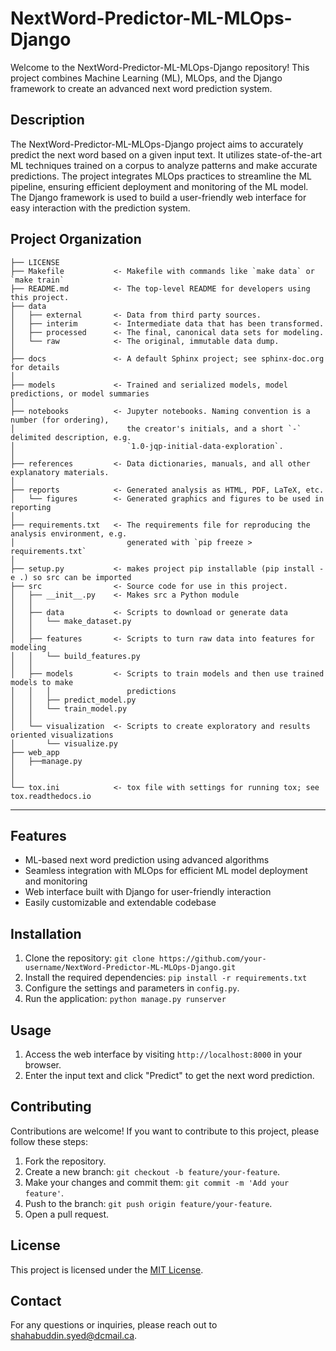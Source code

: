 # NextWord-Predictor-ML-MLOps-Django

Welcome to the NextWord-Predictor-ML-MLOps-Django repository! This project combines Machine Learning (ML), MLOps, and the Django framework to create an advanced next word prediction system.

## Description

The NextWord-Predictor-ML-MLOps-Django project aims to accurately predict the next word based on a given input text. It utilizes state-of-the-art ML techniques trained on a corpus to analyze patterns and make accurate predictions. The project integrates MLOps practices to streamline the ML pipeline, ensuring efficient deployment and monitoring of the ML model. The Django framework is used to build a user-friendly web interface for easy interaction with the prediction system.

Project Organization
------------

    ├── LICENSE
    ├── Makefile           <- Makefile with commands like `make data` or `make train`
    ├── README.md          <- The top-level README for developers using this project.
    ├── data
    │   ├── external       <- Data from third party sources.
    │   ├── interim        <- Intermediate data that has been transformed.
    │   ├── processed      <- The final, canonical data sets for modeling.
    │   └── raw            <- The original, immutable data dump.
    │
    ├── docs               <- A default Sphinx project; see sphinx-doc.org for details
    │
    ├── models             <- Trained and serialized models, model predictions, or model summaries
    │
    ├── notebooks          <- Jupyter notebooks. Naming convention is a number (for ordering),
    │                         the creator's initials, and a short `-` delimited description, e.g.
    │                         `1.0-jqp-initial-data-exploration`.
    │
    ├── references         <- Data dictionaries, manuals, and all other explanatory materials.
    │
    ├── reports            <- Generated analysis as HTML, PDF, LaTeX, etc.
    │   └── figures        <- Generated graphics and figures to be used in reporting
    │
    ├── requirements.txt   <- The requirements file for reproducing the analysis environment, e.g.
    │                         generated with `pip freeze > requirements.txt`
    │
    ├── setup.py           <- makes project pip installable (pip install -e .) so src can be imported
    ├── src                <- Source code for use in this project.
    │   ├── __init__.py    <- Makes src a Python module
    │   │
    │   ├── data           <- Scripts to download or generate data
    │   │   └── make_dataset.py
    │   │
    │   ├── features       <- Scripts to turn raw data into features for modeling
    │   │   └── build_features.py
    │   │
    │   ├── models         <- Scripts to train models and then use trained models to make
    │   │   │                 predictions
    │   │   ├── predict_model.py
    │   │   └── train_model.py
    │   │
    │   └── visualization  <- Scripts to create exploratory and results oriented visualizations
    │       └── visualize.py
    ├── web_app
    │   ├──manage.py
    │
    │
    └── tox.ini            <- tox file with settings for running tox; see tox.readthedocs.io


--------

## Features

- ML-based next word prediction using advanced algorithms
- Seamless integration with MLOps for efficient ML model deployment and monitoring
- Web interface built with Django for user-friendly interaction
- Easily customizable and extendable codebase

## Installation

1. Clone the repository: `git clone https://github.com/your-username/NextWord-Predictor-ML-MLOps-Django.git`
2. Install the required dependencies: `pip install -r requirements.txt`
3. Configure the settings and parameters in `config.py`.
4. Run the application: `python manage.py runserver`

## Usage

1. Access the web interface by visiting `http://localhost:8000` in your browser.
2. Enter the input text and click "Predict" to get the next word prediction.

## Contributing

Contributions are welcome! If you want to contribute to this project, please follow these steps:
1. Fork the repository.
2. Create a new branch: `git checkout -b feature/your-feature`.
3. Make your changes and commit them: `git commit -m 'Add your feature'`.
4. Push to the branch: `git push origin feature/your-feature`.
5. Open a pull request.

## License

This project is licensed under the [MIT License](LICENSE).

## Contact

For any questions or inquiries, please reach out to shahabuddin.syed@dcmail.ca.

